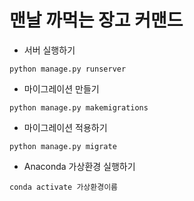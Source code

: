 # 맨날 까먹는 장고 커맨드

- 서버 실행하기

```
python manage.py runserver
```

- 마이그레이션 만들기

```
python manage.py makemigrations
```

- 마이그레이션 적용하기

```
python manage.py migrate
```

- Anaconda 가상환경 실행하기

```
conda activate 가상환경이름
```

